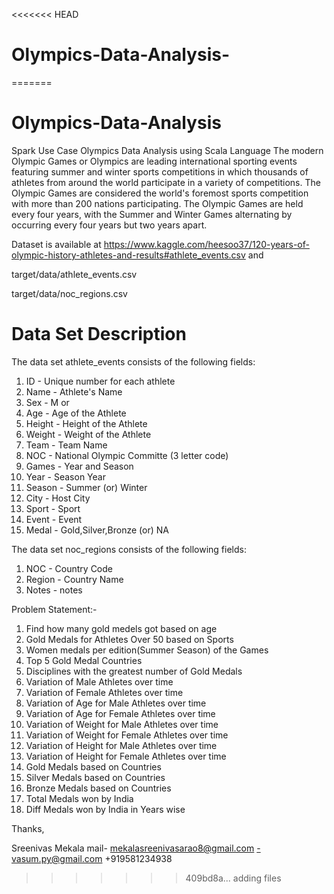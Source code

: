 <<<<<<< HEAD
# Olympics-Data-Analysis-
=======
# Olympics-Data-Analysis
Spark Use Case Olympics Data Analysis using Scala Language
The modern Olympic Games or Olympics are leading international sporting events featuring summer and winter sports 
competitions in which thousands of athletes from around the world participate in a variety of competitions.
The Olympic Games are considered the world's foremost sports competition with more than 200 nations participating. 
The Olympic Games are held every four years, with the Summer and Winter Games alternating by occurring every four years but two years apart.

Dataset is available at https://www.kaggle.com/heesoo37/120-years-of-olympic-history-athletes-and-results#athlete_events.csv
and

target/data/athlete_events.csv

target/data/noc_regions.csv

Data Set Description
============================
The data set athlete_events consists of the following fields:

1. ID      -  Unique number for each athlete
2. Name    - Athlete's Name
3. Sex	   - M or 
4. Age	   - Age of the Athlete
5. Height   - Height of the Athlete
6. Weight   - Weight of the Athlete
7. Team     - Team Name
8. NOC      - National Olympic Committe (3 letter code)
9. Games    - Year and Season
10. Year    - Season Year
11. Season  - Summer (or) Winter
12. City    - Host City
13. Sport   - Sport
14. Event   - Event
15. Medal   - Gold,Silver,Bronze (or) NA


The data set noc_regions consists of the following fields:

1. NOC     - Country Code
2. Region  - Country Name
3. Notes     -  notes



Problem Statement:-

1.  Find how many gold medels got based on age 
2.  Gold Medals for Athletes Over 50 based on Sports
3.  Women medals per edition(Summer Season) of the Games
4.  Top 5 Gold Medal Countries
5.  Disciplines with the greatest number of Gold Medals
6.  Variation of Male Athletes over time
7.  Variation of Female Athletes over time
8.  Variation of Age for Male Athletes over time
9.  Variation of Age for Female Athletes over time
10. Variation of Weight for Male Athletes over time
11. Variation of Weight for Female Athletes over time
12. Variation of Height for Male Athletes over time
13. Variation of Height for Female Athletes over time
14. Gold Medals based on Countries
15. Silver Medals based on Countries
16. Bronze Medals based on Countries
17. Total Medals won by India
18. Diff Medals won by India in Years wise




Thanks,

Sreenivas Mekala
mail- mekalasreenivasarao8@gmail.com
	-vasum.py@gmail.com
+919581234938

>>>>>>> 409bd8a... adding files
